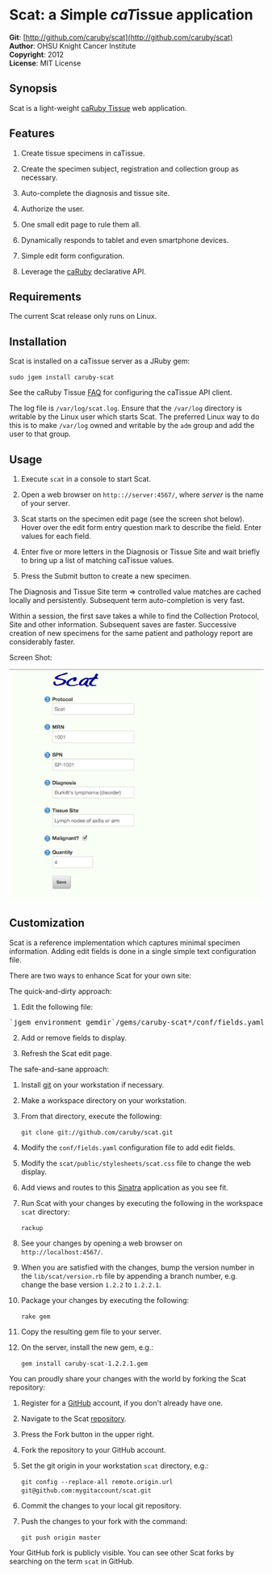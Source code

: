 Scat: a <em>S</em>imple <em>caT</em>issue application 
===========================================
**Git**:          [http://github.com/caruby/scat](http://github.com/caruby/scat)       
**Author**:       OHSU Knight Cancer Institute    
**Copyright**:    2012    
**License**:      MIT License    

Synopsis
--------
Scat is a light-weight [caRuby Tissue](http://caruby.rubyforge.org/tissue.html) web application.

Features
--------
1. Create tissue specimens in caTissue.

2. Create the specimen subject, registration and collection group as necessary.

3. Auto-complete the diagnosis and tissue site.

4. Authorize the user.

5. One small edit page to rule them all.

6. Dynamically responds to tablet and even smartphone devices.

7. Simple edit form configuration.

8. Leverage the [caRuby](http://caruby.rubyforge.org) declarative API.

Requirements
------------
The current Scat release only runs on Linux.

Installation
------------
Scat is installed on a caTissue server as a JRuby gem:

   `sudo jgem install caruby-scat`
   
See the caRuby Tissue [FAQ](http://caruby.tenderapp.com/kb) for configuring the caTissue API client.

The log file is `/var/log/scat.log`. Ensure that the `/var/log` directory is writable
by the Linux user which starts Scat. The preferred Linux way to do this is to make `/var/log`
owned and writable by the `adm` group and add the user to that group.

Usage
-----
1. Execute `scat` in a console to start Scat.

2. Open a web browser on `http:://server:4567/`, where _server_ is the name of your server.

3. Scat starts on the specimen edit page (see the screen shot below). Hover over the edit form
   entry question mark to describe the field. Enter values for each field.

4. Enter five or more letters in the Diagnosis or Tissue Site and wait briefly to
   bring up a list of matching caTissue values.

5. Press the Submit button to create a new specimen.

The Diagnosis and Tissue Site term => controlled value matches are cached locally and
persistently. Subsequent term auto-completion is very fast.

Within a session, the first save takes a while to find the Collection Protocol, Site and
other information. Subsequent saves are faster. Successive creation of new specimens
for the same patient and pathology report are considerably faster. 

Screen Shot:

![alt text](https://github.com/caruby/scat/blob/master/doc/Scat.tiff?raw=true "The Scat display")

Customization
-------------
Scat is a reference implementation which captures minimal specimen information. Adding
edit fields is done in a single simple text configuration file.

There are two ways to enhance Scat for your own site:

The quick-and-dirty approach:

1. Edit the following file:

  <pre>`jgem environment gemdir`/gems/caruby-scat*/conf/fields.yaml</pre>

2. Add or remove fields to display.

3. Refresh the Scat edit page.

The safe-and-sane approach:

1. Install [git](http://git-scm.com/) on your workstation if necessary.

2. Make a workspace directory on your workstation.

3. From that directory, execute the following:

   `git clone git://github.com/caruby/scat.git`

4. Modify the `conf/fields.yaml` configuration file to add edit fields.

5. Modify the `scat/public/stylesheets/scat.css` file to change the web display.

6. Add views and routes to this [Sinatra](http://www.sinatrarb.com/) application as you see fit.

7. Run Scat with your changes by executing the following in the workspace `scat` directory:

   `rackup`

8. See your changes by opening a web browser on `http://localhost:4567/`.

9. When you are satisfied with the changes, bump the version number in the `lib/scat/version.rb`
   file by appending a branch number, e.g. change the base version `1.2.2` to `1.2.2.1`.

10. Package your changes by executing the following:

    `rake gem`
      
11. Copy the resulting gem file to your server.

12. On the server, install the new gem, e.g.:

    `gem install caruby-scat-1.2.2.1.gem`

You can proudly share your changes with the world by forking the Scat repository:

1. Register for a [GitHub](https://github.com) account, if you don't already have one.

2. Navigate to the Scat [repository](https://github.com/caruby/scat).

3. Press the Fork button in the upper right.

4. Fork the repository to your GitHub account.

5. Set the git origin in your workstation `scat` directory, e.g.:

   `git config --replace-all remote.origin.url git@github.com:mygitaccount/scat.git`

6. Commit the changes to your local git repository.

7. Push the changes to your fork with the command:

   `git push origin master`

Your GitHub fork is publicly visible. You can see other Scat forks by searching on the
term `scat` in GitHub.



